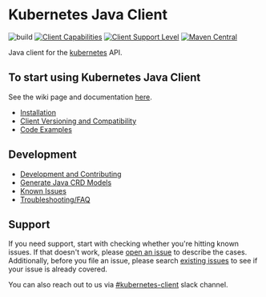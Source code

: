 # Kubernetes Java Client

![build](https://github.com/kubernetes-client/java/workflows/build/badge.svg)
[![Client Capabilities](https://img.shields.io/badge/Kubernetes%20client-Silver-blue.svg?style=flat&colorB=C0C0C0&colorA=306CE8)](http://bit.ly/kubernetes-client-capabilities-badge)
[![Client Support Level](https://img.shields.io/badge/kubernetes%20client-beta-green.svg?style=flat&colorA=306CE8)](http://bit.ly/kubernetes-client-support-badge)
[![Maven Central](https://img.shields.io/maven-central/v/io.kubernetes/client-java.svg?label=Maven%20Central)](https://search.maven.org/search?q=g:%22io.kubernetes%22%20AND%20a:%22client-java%22)

Java client for the [kubernetes](http://kubernetes.io/) API.

## To start using Kubernetes Java Client

See the wiki page and documentation [here](https://github.com/kubernetes-client/java/wiki).

- [Installation](https://github.com/kubernetes-client/java/wiki/1.-Installation)
- [Client Versioning and Compatibility](https://github.com/kubernetes-client/java/wiki/2.-Versioning-and-Compatibility)
- [Code Examples](https://github.com/kubernetes-client/java/wiki/3.-Code-Examples)

## Development

- [Development and Contributing](https://github.com/kubernetes-client/java/wiki/4.-Development-and-Contributing)
- [Generate Java CRD Models](https://github.com/kubernetes-client/java/wiki/5.-Generate-Java-CRD-Model)
- [Known Issues](https://github.com/kubernetes-client/java/wiki/6.-Known-Issues)
- [Troubleshooting/FAQ](https://github.com/kubernetes-client/java/wiki/7.-FAQ)

## Support

If you need support, start with checking whether you're hitting known issues. If that doesn't work, please [open an issue](https://github.com/kubernetes-client/java/issues/new)
to describe the cases. Additionally, before you file an issue, please search [existing issues](https://github.com/kubernetes-client/java/issues)
to see if your issue is 
already covered.

You can also reach out to us via [#kubernetes-client](https://kubernetes.slack.com/messages/kubernetes-clients/) slack 
channel.

